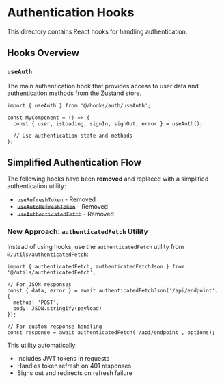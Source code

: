 # Authentication Hooks

This directory contains React hooks for handling authentication.

## Hooks Overview

### `useAuth`
The main authentication hook that provides access to user data and authentication methods from the Zustand store.

```tsx
import { useAuth } from '@/hooks/auth/useAuth';

const MyComponent = () => {
  const { user, isLoading, signIn, signOut, error } = useAuth();
  
  // Use authentication state and methods
};
```

## Simplified Authentication Flow

The following hooks have been **removed** and replaced with a simplified authentication utility:

- ~~`useRefreshToken`~~ - Removed
- ~~`useAutoRefreshToken`~~ - Removed  
- ~~`useAuthenticatedFetch`~~ - Removed

### New Approach: `authenticatedFetch` Utility

Instead of using hooks, use the `authenticatedFetch` utility from `@/utils/authenticatedFetch`:

```tsx
import { authenticatedFetch, authenticatedFetchJson } from '@/utils/authenticatedFetch';

// For JSON responses
const { data, error } = await authenticatedFetchJson('/api/endpoint', {
  method: 'POST',
  body: JSON.stringify(payload)
});

// For custom response handling
const response = await authenticatedFetch('/api/endpoint', options);
```

This utility automatically:
- Includes JWT tokens in requests
- Handles token refresh on 401 responses
- Signs out and redirects on refresh failure
